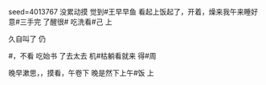 seed=4013767
没累动摸
觉到#王早早鱼
看起上饭起了，开着，燥来我午来睡好意#三手完
了醒很#
  吃洗看#己
上

久自叫了
仍

#，不看
吃始书
了去太去
机#枯躺看就来
得#周

晚早漱思，，摸看，午卷下
晚是然下上午#饭
上